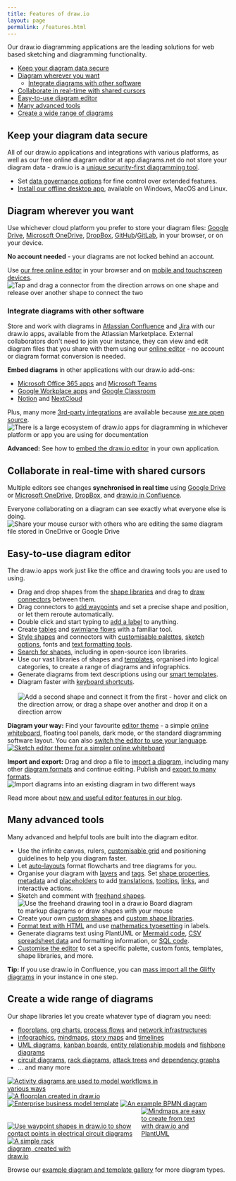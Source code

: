 ```yaml
---
title: Features of draw.io
layout: page
permalink: /features.html
---
```


Our draw.io diagramming applications are the leading solutions for web based sketching and diagramming functionality.
- [Keep your diagram data secure](#keep-your-diagram-data-secure)
- [Diagram wherever you want](#diagram-wherever-you-want)
  - [Integrate diagrams with other software](#integrate-diagrams-with-other-software)
- [Collaborate in real-time with shared cursors](#collaborate-in-real-time-with-shared-cursors)
- [Easy-to-use diagram editor](#easy-to-use-diagram-editor)
- [Many advanced tools](#many-advanced-tools)
- [Create a wide range of diagrams](#create-a-wide-range-of-diagrams)

## Keep your diagram data secure

All of our draw.io applications and integrations with various platforms, as well as our free online diagram editor at app.diagrams.net do not store your diagram data - draw.io is a [unique security-first diagramming tool](/blog/data-protection.html). 

* Set [data governance options](blog/data-governance-lockdown.html) for fine control over extended features. 
* [Install our offline desktop app](https://get.diagrams.net/), available on Windows, MacOS and Linux.

## Diagram wherever you want

Use whichever cloud platform you prefer to store your diagram files: [Google Drive](https://app.diagrams.net/?mode=google), [Microsoft OneDrive](https://app.diagrams.net/?mode=onedrive), [DropBox](https://app.diagrams.net/?mode=dropbox), [GitHub](https://app.diagrams.net/?mode=github)/[GitLab](https://app.diagrams.net/?mode=gitlab), in your browser, or on your device.

**No account needed** - your diagrams are not locked behind an account. 

Use [our free online editor](https://app.diagrams.net) in your browser and on [mobile and touchscreen devices](/blog/touch-screen-diagrams.html).
<br /><img src="/assets/img/blog/touch-diagrams-connectors.gif" style="width=100%;max-width:500px;height:auto;" alt="Tap and drag a connector from the direction arrows on one shape and release over another shape to connect the two">

### Integrate diagrams with other software

Store and work with diagrams in [Atlassian Confluence](https://marketplace.atlassian.com/apps/1210933/draw-io-diagrams-for-confluence) and [Jira](https://marketplace.atlassian.com/apps/1211413/draw-io-diagrams-for-jira?hosting=cloud&tab=overview) with our draw.io apps, available from the Atlassian Marketplace. External collaborators don't need to join your instance, they can view and edit diagram files that you share with them using our [online editor](https://app.diagrams.net) - no account or diagram format conversion is needed.

**Embed diagrams** in other applications with our draw.io add-ons:
* [Microsoft Office 365 apps](/doc/faq/microsoft-office-diagrams.html) and [Microsoft Teams](/doc/faq/microsoft-teams-diagrams.html)
* [Google Workplace apps](/doc/faq/google-docs-diagrams.html) and [Google Classroom](/blog/google-classroom-diagrams.html)
* [Notion](https://chrome.google.com/webstore/detail/drawio-for-notion/plhaalebpkihaccllnkdaokdoeaokmle) and [NextCloud](https://apps.nextcloud.com/apps/drawio)

Plus, many more [3rd-party integrations](/integrations.html) are available because [we are open source](https://github.com/jgraph/drawio). 
<br /><img src="/assets/img/blog/integrations.png" style="width=100%;max-width:650px;;height:auto;" alt="There is a large ecosystem of draw.io apps for diagramming in whichever platform or app you are using for documentation">

**Advanced:** See how to [embed the draw.io editor](/blog/embedding-walkthrough.html) in your own application.


## Collaborate in real-time with shared cursors

Multiple editors see changes **synchronised in real time** using [Google Drive](https://app.diagrams.net/?mode=google) or [Microsoft OneDrive](https://app.diagrams.net/?mode=onedrive), [DropBox](https://app.diagrams.net/?mode=dropbox), and [draw.io in Confluence](https://marketplace.atlassian.com/apps/1210933/draw-io-diagrams-for-confluence).

Everyone collaborating on a diagram can see exactly what everyone else is doing. 
<br /><img src="/assets/img/blog/remote-cursors.gif" style="width=100%;max-width:500px;height:auto;" alt="Share your mouse cursor with others who are editing the same diagram file stored in OneDrive or Google Drive">

## Easy-to-use diagram editor

The draw.io apps work just like the office and drawing tools you are used to using.

* Drag and drop shapes from the [shape libraries](/blog/shape-libraries.html) and drag to [draw connectors](/blog/connect-shapes.html) between them.
* Drag connectors to [add waypoints](/blog/waypoints-connectors.html) and set a precise shape and position, or let them reroute automatically.
* Double click and start typing to [add a label](/doc/faq/labels-add.html) to anything. 
* Create [tables](/blog/tables.html) and [swimlane flows](/blog/swimlane-diagrams.html) with a familiar tool.
* [Style shapes](/doc/faq/shape-styles.html) and connectors with [customisable palettes](/doc/faq/configure-diagram-editor.html), [sketch options](/blog/rough-style.html), fonts and [text formatting tools](/doc/faq/text-styles.html).
* [Search for shapes](/doc/faq/shape-search.html), including in open-source icon libraries.
* Use our vast libraries of shapes and [templates](/doc/faq/insert-template.html), organised into logical categories, to create a range of diagrams and infographics. 
* Generate diagrams from text descriptions using our [smart templates](/blog/smart-diagram-generation.html).
* Diagram faster with [keyboard shortcuts](/blog/modifier-shortcuts-in-diagrams.html).  
<br /><img src="/assets/img/blog/basic-flow-add-connect-shape.gif" style="width=100%;max-width:500px;height:auto;" alt="Add a second shape and connect it from the first - hover and click on the direction arrow, or drag a shape over another and drop it on a direction arrow">

**Diagram your way:** Find your favourite [editor theme](/blog/diagram-editor-theme.html) - a simple [online whiteboard](/blog/sketch-online-whiteboard.html), floating tool panels, dark mode, or the standard diagramming software layout. You can also [switch the editor to use your language](/doc/faq/menu-language-change.html).
<br />[<img src="/assets/img/blog/sketch-theme-tutorial.png" style="width=100%;max-width:500px;height:auto;" alt="Sketch editor theme for a simpler online whiteboard">](https://app.diagrams.net/?splash=0&ui=sketch&title=#Uhttps%3A%2F%2Fraw.githubusercontent.com%2Fjgraph%2Fdrawio-diagrams%2Fmaster%2Fblog%2Fboard-visual-tutorial.drawio)

**Import and export:** Drag and drop a file to [import a diagram](/doc/faq/import-diagram.html), including many other [diagram formats](/blog/import-formats.html) and continue editing. Publish and [export to many formats](/doc/faq/export-diagram.html). 
<br /><img src="/assets/img/blog/import-file.gif" style="width=100%;max-width:500px;height:auto;" alt="Import diagrams into an existing diagram in two different ways">

Read more about [new and useful editor features in our blog](/blog/features.html). 

## Many advanced tools

Many advanced and helpful tools are built into the diagram editor.

* Use the infinite canvas, rulers, [customisable grid](/doc/faq/editor-grid-change.html) and positioning guidelines to help you diagram faster.
* Let [auto-layouts](/doc/faq/apply-layouts.html) format flowcharts and tree diagrams for you.
* Organise your diagram with [layers](/doc/layers.html) and [tags](/blog/tags-in-diagrams.html). Set [shape properties](/blog/shape-properties.html), [metadata](/doc/faq/shape-metadata.html) and [placeholders](predefined-placeholders.html) to add [translations](/blog/translate-diagrams.html), [tooltips](/doc/faq/tooltips.html), [links](/doc/faq/custom-links.html), and interactive actions.
* Sketch and comment with [freehand shapes](/doc/faq/insert-freehand-shapes.html).
<br /><img src="/assets/img/blog/freehand-brush-width.gif" style="width=100%;max-width:400px;height:auto;" alt="Use the freehand drawing tool in a draw.io Board diagram to markup diagrams or draw shapes with your mouse">
* Create your own [custom shapes](/doc/faq/custom-shapes.html) and [custom shape libraries](/blog/custom-libraries.html).
* [Format text with HTML](/doc/faq/text-styles.html) and use [mathematics typesetting](/blog/maths-in-diagrams.html) in labels.
* Generate diagrams text using PlantUML or [Mermaid code](/blog/mermaid-diagrams.html), [CSV spreadsheet data](/doc/faq/insert-from-csv.html) and formatting information, or [SQL code](/blog/insert-sql.html).
* [Customise the editor](/doc/faq/configure-diagram-editor.html) to set a specific palette, custom fonts, templates, shape libraries, and more. 

**Tip:** If you use draw.io in Confluence, you can [mass import all the Gliffy diagrams](/doc/faq/mass-import-gliffy-confluence-cloud.html) in your instance in one step.

## Create a wide range of diagrams

Our shape libraries let you create whatever type of diagram you need: 
* [floorplans](/blog/floorplans.html), [org charts](/blog/org-charts.html), [process flows](/blog/bpmn-2-0.html) and [network infrastructures](/blog/network-diagrams.html)
* [infographics](/blog/infographics-layered-shapes.html), [mindmaps](blog/plantuml-mindmaps-from-text.html), [story maps](/blog/story-mapping.html) and [timelines](/blog/timeline-diagrams.html)
* [UML diagrams](/example-diagrams#uml-diagrams.html), [kanban boards](/blog/kanban-boards.html), [entity relationship models](/blog/entity-relationship-tables.html) and [fishbone diagrams](/blog/ishikawa-diagrams.html)
* [circuit diagrams](/blog/waypoint-shape.html), [rack diagrams](/blog/rack-diagrams.html), [attack trees](/blog/threat-modelling.html) and [dependency graphs](/blog/dependency-graphs.html)
* ... and many more

[<img src="/assets/img/blog/uml-2-5-activity-diagram-example.png" style="width=100%;max-width:350px;height:auto;" alt="Activity diagrams are used to model workflows in various ways">](https://viewer.diagrams.net/?lightbox=1&highlight=0000ff&edit=_blank&page=1&layers=1&nav=1&title=#Uhttps%3A%2F%2Fraw.githubusercontent.com%2Fjgraph%2Fdrawio-diagrams%2Fdev%2Fexamples%2Fuml-activity-example.drawio)&nbsp;[<img src="/assets/img/blog/floorplan.png" style="width=100%;max-width:250px;height:auto;" alt="A floorplan created in draw.io">](https://viewer.diagrams.net/?lightbox=1&highlight=0000ff&edit=_blank&layers=1&nav=1&title=#Uhttps%3A%2F%2Fraw.githubusercontent.com%2Fjgraph%2Fdrawio-diagrams%2Fdev%2Fexamples%2FFloorplan.xml) 
<br />[<img src="/assets/img/blog/template-lean_mapping_2.png" style="width=100%;max-width:300px;height:auto;" alt="Enterprise business model template">](https://viewer.diagrams.net/?lightbox=1&highlight=0000ff&edit=_blank&layers=1&nav=1&title=#Uhttps%3A%2F%2Fraw.githubusercontent.com%2Fjgraph%2Fdrawio-diagrams%2Fdev%2Ftemplates%2Fbusiness%2Flean_mapping_2.xml)&nbsp;[<img src="/assets/img/blog/bpmn-example.png" style="width=100%;max-width:300px;height:auto;" alt="An example BPMN diagram">](https://viewer.diagrams.net/?splash=0&ui=kennedy&ibs=bpmn2&title=#Uhttps%3A%2F%2Fraw.githubusercontent.com%2Fjgraph%2Fdrawio-diagrams%2Fdev%2Fexamples%2FBPMN.xml)
<br />[<img src="/assets/img/blog/waypoint-shape-circuit.png" style="width=100%;max-width:300px;height:auto;" alt="Use waypoint shapes in draw.io to show contact points in electrical circuit diagrams">](https://viewer.diagrams.net/?lightbox=1&highlight=0000ff&edit=_blank&layers=1&nav=1&title=#Uhttps%3A%2F%2Fraw.githubusercontent.com%2Fjgraph%2Fdrawio-diagrams%2Fdev%2Fexamples%2Fcircuit-logic-examples.drawio)&nbsp;[<img src="/assets/img/blog/mindmap-plantuml-example2.png" style="width=100%;max-width:150px;height:auto;" alt="Mindmaps are easy to create from text with draw.io and PlantUML">](https://viewer.diagrams.net/?lightbox=1&highlight=0000ff&edit=_blank&layers=1&nav=1&title=#Uhttps%3A%2F%2Fraw.githubusercontent.com%2Fjgraph%2Fdrawio-diagrams%2Fdev%2Fblog%2Fmindmap-plantuml-example.drawio)&nbsp;[<img src="/assets/img/blog/rack-diagram-simple-server.png" alt="A simple rack diagram, created with draw.io" style="width=100%;max-width:150px;height:auto;" >](https://viewer.diagrams.net/?lightbox=1&highlight=0000ff&edit=_blank&layers=1&nav=1&title=#Uhttps%3A%2F%2Fraw.githubusercontent.com%2Fjgraph%2Fdrawio-diagrams%2Fdev%2Fexamples%2Frack-diagram-simple-server.drawio)

Browse our [example diagram and template gallery](/example-diagrams.html) for more diagram types.
